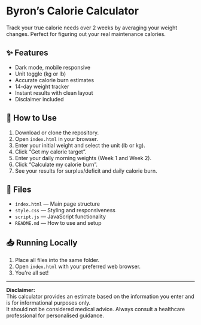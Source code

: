 # Byron’s Calorie Calculator

Track your true calorie needs over 2 weeks by averaging your weight changes. Perfect for figuring out your real maintenance calories.

## ✨ Features

- Dark mode, mobile responsive
- Unit toggle (kg or lb)
- Accurate calorie burn estimates
- 14-day weight tracker
- Instant results with clean layout
- Disclaimer included

## 🔧 How to Use

1. Download or clone the repository.
2. Open `index.html` in your browser.
3. Enter your initial weight and select the unit (lb or kg).
4. Click “Get my calorie target”.
5. Enter your daily morning weights (Week 1 and Week 2).
6. Click “Calculate my calorie burn”.
7. See your results for surplus/deficit and daily calorie burn.

## 📁 Files

- `index.html` — Main page structure
- `style.css` — Styling and responsiveness
- `script.js` — JavaScript functionality
- `README.md` — How to use and setup

## 📥 Running Locally

1. Place all files into the same folder.
2. Open `index.html` with your preferred web browser.
3. You're all set!

---

**Disclaimer:**  
This calculator provides an estimate based on the information you enter and is for informational purposes only.  
It should not be considered medical advice. Always consult a healthcare professional for personalised guidance.
